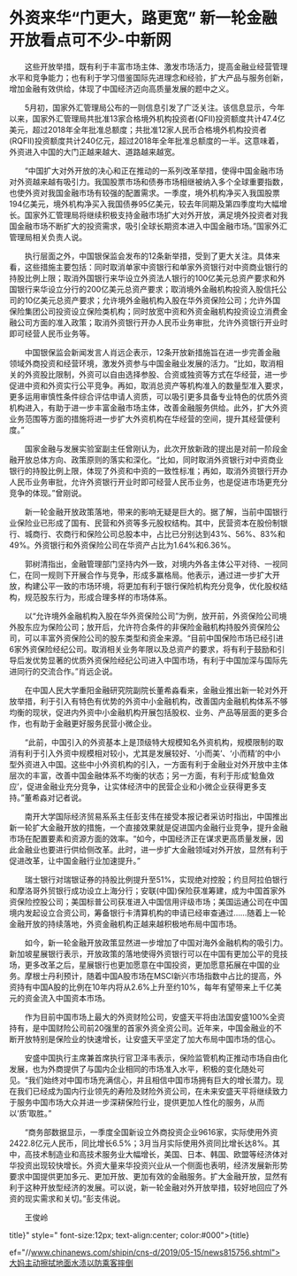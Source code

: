# 外资来华“门更大，路更宽” 新一轮金融开放看点可不少-中新网

　　这些开放举措，既有利于丰富市场主体、激发市场活力，提高金融业经营管理水平和竞争能力；也有利于学习借鉴国际先进理念和经验，扩大产品与服务创新，增加金融有效供给，体现了中国经济迈向高质量发展的题中之义。

　　5月初，国家外汇管理局公布的一则信息引发了广泛关注。该信息显示，今年以来，国家外汇管理局共批准13家合格境外机构投资者(QFII)投资额度共计47.4亿美元，超过2018年全年批准总额度；共批准12家人民币合格境外机构投资者(RQFII)投资额度共计240亿元，超过2018年全年批准总额度的一半。这意味着，外资进入中国的大门正越来越大、道路越来越宽。

　　“中国扩大对外开放的决心和正在推动的一系列改革举措，使得中国金融市场对外资越来越有吸引力。我国股票市场和债券市场相继被纳入多个全球重要指数，也使外资对我国金融市场有较强的配置需求。一季度，境外机构净买入我国股票194亿美元，境外机构净买入我国债券95亿美元，较去年同期及第四季度均大幅增长。国家外汇管理局将继续积极支持金融市场扩大对外开放，满足境外投资者对我国金融市场不断扩大的投资需求，吸引全球长期资本进入中国金融市场。”国家外汇管理局相关负责人说。

　　执行层面之外，中国银保监会发布的12条新举措，受到了更大关注。具体来看，这些措施主要包括：同时取消单家中资银行和单家外资银行对中资商业银行的持股比例上限；取消外国银行来华设立外资法人银行的100亿美元总资产要求和外国银行来华设立分行的200亿美元总资产要求；取消境外金融机构投资入股信托公司的10亿美元总资产要求；允许境外金融机构入股在华外资保险公司；允许外国保险集团公司投资设立保险类机构；同时放宽中资和外资金融机构投资设立消费金融公司方面的准入政策；取消外资银行开办人民币业务审批，允许外资银行开业时即可经营人民币业务等。

　　中国银保监会新闻发言人肖远企表示，12条开放新措施旨在进一步完善金融领域外商投资和经营环境，激发外资参与中国金融业发展的活力。“比如，取消相关的外资股比限制，外资可以自由选择参股、合资或独资等方式在华经营，进一步促进中资和外资实行公平竞争。再如，取消总资产等机构准入的数量型准入要求，更多运用审慎性条件综合评估申请人资质，可以吸引更多具备专业特色的优质外资机构进入，有助于进一步丰富金融市场主体，改善金融服务供给。此外，扩大外资业务范围等方面的措施将进一步扩大外资机构在华经营的空间，提升其经营便利度。”

　　国家金融与发展实验室副主任曾刚认为，此次开放新政的提出是对前一阶段金融开放总体方向、政策原则的落实和深化。“比如，同时取消外资银行对中资商业银行的持股比例上限，体现了外资和中资的一致性标准；再如，取消外资银行开办人民币业务审批，允许外资银行开业时即可经营人民币业务，也是促进市场更充分竞争的体现。”曾刚说。

　　新一轮金融开放政策落地，带来的影响无疑是巨大的。据了解，当前中国银行业保险业已形成了国有、民营和外资等多元股权结构。其中，民营资本在股份制银行、城商行、农商行和保险公司总股本中，占比已分别达到43%、56%、83%和49%。外资银行和外资保险公司在华资产占比为1.64%和6.36%。

　　郭树清指出，金融管理部门坚持内外一致，对境内外各主体公平对待、一视同仁，在同一规则下开展合作与竞争，形成多赢格局。他表示，通过进一步扩大开放，构建公平一致的市场环境，将更加有利于银行保险机构充分竞争，优化股权结构，规范股东行为，形成合理多样的市场体系。

　　以“允许境外金融机构入股在华外资保险公司”为例，放开前，外资保险公司境外股东应为保险公司；放开后，允许符合条件的非保险金融机构持股外资保险公司，可以丰富外资保险公司的股东类型和资金来源。“目前中国保险市场已经引进6家外资保险经纪公司。取消相关业务年限以及总资产的要求，将有利于鼓励和引导后发优势显著的优质外资保险经纪公司进入中国市场，有利于中国加深与国际先进同行的交流合作。”肖远企说。

　　在中国人民大学重阳金融研究院副院长董希淼看来，金融业推出新一轮对外开放举措，利于引入有特色有优势的外资中小金融机构，改善国内金融机构体系不够均衡的现状，促进内外资中小金融机构开展包括股权、业务、产品等层面的更多合作，也有助于金融更好服务民营小微企业。

　　“此前，中国引入的外资基本上是顶级特大规模知名外资机构，规模限制的取消有利于引入外资中规模相对较小，尤其是发展较好、‘小而美’、‘小而精’的中小型外资进入中国。这些中小外资机构的引入，一方面有利于金融业对外开放中主体层次的丰富，改善中国金融体系不均衡的状态；另一方面，有利于形成‘鲶鱼效应’，促进金融业充分竞争，让实体经济中的民营企业和小微企业获得更多支持。”董希淼对记者说。

　　南开大学国际经济贸易系系主任彭支伟在接受本报记者采访时指出，中国推出新一轮扩大金融开放的措施，一个直接效果就是促进国内金融行业竞争，提升金融市场在配置要素和资源方面的效率。“如今，中国经济正在谋求更高质量发展，因此金融业也要进行供给侧改革。此时，进一步扩大金融领域对外开放，显然有利于促进改革，让中国金融行业加速提升。”

　　瑞士银行对瑞银证券的持股比例提升至51%，实现绝对控股；约旦阿拉伯银行和摩洛哥外贸银行成功设立上海分行；安联(中国)保险获准筹建，成为中国首家外资保险控股公司；美国标普公司获准进入中国信用评级市场；美国运通公司在中国境内发起设立合资公司，筹备银行卡清算机构的申请已经审查通过……随着上一轮金融开放的持续落地，外资金融机构正越来越积极地布局中国市场。

　　如今，新一轮金融开放政策显然进一步增加了中国对海外金融机构的吸引力。新加坡星展银行表示，开放政策的落地使得外资银行可以在中国有更加公平的竞技场，更多改革之后，星展银行也更加愿意在中国投资，更加愿意拓展在中国的业务。摩根士丹利预计，随着中国A股市场在MSCI新兴市场指数中占比的提高，外资持有中国A股的比例在10年内将从2.6%上升至约10%，每年有望带来上千亿美元的资金流入中国资本市场。

　　作为目前中国市场上最大的外资财险公司，安盛天平将由法国安盛100%全资持有，是中国财险公司前20强里的首家外资全资公司。近年来，中国金融业的不断开放特别是保险业的快速增长，让安盛天平坚定了加大布局中国市场的信心。

　　安盛中国执行主席兼首席执行官卫泽韦表示，保险监管机构正推动市场自由化发展，也为外商提供了与国内企业相同的市场准入水平，积极的变化随处可见。“我们始终对中国市场充满信心，并且相信中国市场拥有巨大的增长潜力。现在我们已经成为国内行业领先的寿险及财险外资公司，在未来安盛天平将继续致力于服务中国市场大众并进一步深耕保险行业，提供更加人性化的服务，从而以‘质’取胜。”

　　“商务部数据显示，一季度全国新设立外商投资企业9616家，实际使用外资2422.8亿元人民币，同比增长6.5%；3月当月实际使用外资同比增长达8%。其中，高技术制造业和高技术服务业大幅增长，美国、日本、韩国、欧盟等经济体对华投资出现较快增长。外资大量来华投资兴业从一个侧面也表明，经济发展新形势要求中国提供更加多元、更加开放、更加有效的金融服务。扩大金融开放，显然有利于这种开放型经济的发展。可以说，新一轮金融对外开放举措，较好地回应了外资的现实需求和关切。”彭支伟说。

　　王俊岭

title}" style=" font-size:12px; text-align:center; color:#000">{title}

ef="//www.chinanews.com/shipin/cns-d/2019/05-15/news815756.shtml">大妈主动擦拭地面水渍以防乘客摔倒

